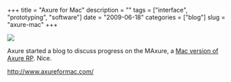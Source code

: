 +++
title = "Axure for Mac"
description = ""
tags = ["interface", "prototyping", "software"]
date = "2009-06-18"
categories = ["blog"]
slug = "axure-mac"
+++



  <div class="notebook-screenshot"><a href="http://www.axureformac.com/"><img src="http://media.konigi.com/bluga/wt4a3a25a010fab.jpg"/></a></div><p>Axure started a blog to discuss progress on the MAxure, a <a href="http://www.axureformac.com/">Mac version of Axure RP</a>. Nice.</p>
    
  <a href="http://www.axureformac.com/">http://www.axureformac.com/</a>
